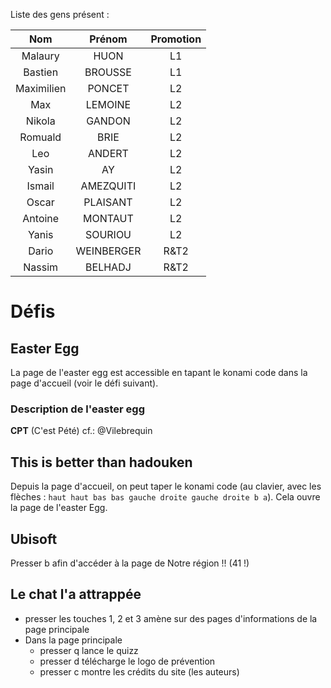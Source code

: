 Liste des gens présent : 

| Nom         | Prénom     | Promotion |
|:-------------:|:------------:|:----:|
| Malaury     |  HUON      | L1 |
| Bastien     |  BROUSSE   | L1 |
| Maximilien  |  PONCET    | L2 |
| Max         |  LEMOINE   | L2 |
| Nikola      |  GANDON    | L2 |
| Romuald     |  BRIE      | L2 |
| Leo         |  ANDERT    | L2 |
| Yasin       |  AY        | L2 |
| Ismail      |  AMEZQUITI | L2 |
| Oscar       |  PLAISANT  | L2 |
| Antoine     |  MONTAUT   | L2 |
| Yanis       |  SOURIOU   | L2 |
| Dario       |  WEINBERGER| R&T2 |
| Nassim      |  BELHADJ   | R&T2 |

# Défis

## Easter Egg

La page de l'easter egg est accessible en tapant le konami code dans la page d'accueil (voir le défi suivant).

### Description de l'easter egg

**CPT** (C'est Pété) cf.: @Vilebrequin


## This is better than hadouken

Depuis la page d'accueil, on peut taper le konami code (au clavier, avec les flèches : `haut haut bas bas gauche droite gauche droite b a`).
Cela ouvre la page de l'easter Egg.


## Ubisoft

Presser b afin d'accéder à la page de Notre région !! (41 !)

## Le chat l'a attrappée

 - presser les touches 1, 2 et 3 amène sur des pages d'informations de la page principale
 - Dans la page principale 
     - presser q lance le quizz
     - presser d télécharge le logo de prévention
     - presser c montre les crédits du site (les auteurs)

